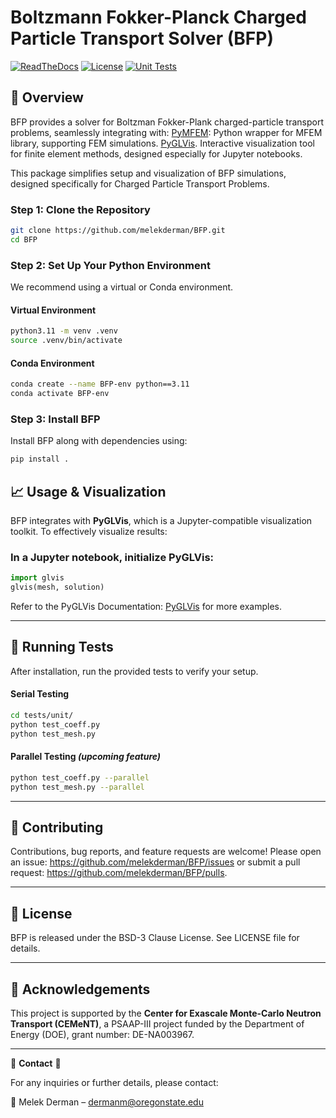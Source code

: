 # Boltzmann Fokker-Planck Charged Particle Transport Solver (BFP)

[![ReadTheDocs](https://readthedocs.org/projects/bfp/badge/?version=latest&style=flat)](https://bfp.readthedocs.org/en/latest/ )
[![License](https://img.shields.io/badge/License-BSD_3--Clause-blue.svg)](https://opensource.org/licenses/BSD-3-Clause)
[![Unit Tests](https://github.com/melekderman/BFP/actions/workflows/unit_tests.yml/badge.svg)](https://github.com/melekderman/BFP/actions/workflows/unit_tests.yml)

## 👀 Overview

BFP provides a solver for Boltzman Fokker-Plank charged-particle transport problems, seamlessly integrating with: 
[PyMFEM](https://github.com/mfem/PyMFEM): Python wrapper for MFEM library, supporting FEM simulations.
[PyGLVis](https://github.com/GLVis/pyglvis). Interactive visualization tool for finite element methods, designed especially for Jupyter notebooks.

This package simplifies setup and visualization of BFP simulations, designed specifically for Charged Particle Transport Problems.

### Step 1: Clone the Repository

```bash
git clone https://github.com/melekderman/BFP.git
cd BFP
```

### Step 2: Set Up Your Python Environment

We recommend using a virtual or Conda environment.

#### Virtual Environment

```bash
python3.11 -m venv .venv
source .venv/bin/activate
```

#### Conda Environment

```bash
conda create --name BFP-env python==3.11
conda activate BFP-env
```
### Step 3: Install BFP

Install BFP along with dependencies using:

```bash
pip install .
```
## 📈 Usage & Visualization

BFP integrates with **PyGLVis**, which is a Jupyter-compatible visualization toolkit. To effectively visualize results:

### In a Jupyter notebook, initialize PyGLVis:

```python
import glvis
glvis(mesh, solution)
```
Refer to the PyGLVis Documentation: [PyGLVis](https://github.com/GLVis/pyglvis) for more examples.

---

## 🔬 Running Tests

After installation, run the provided tests to verify your setup.

#### Serial Testing

```bash
cd tests/unit/
python test_coeff.py
python test_mesh.py
```

#### Parallel Testing *(upcoming feature)*

```bash
python test_coeff.py --parallel
python test_mesh.py --parallel
```

---

## 🤝 Contributing

Contributions, bug reports, and feature requests are welcome! Please open an issue: https://github.com/melekderman/BFP/issues or submit a pull request: https://github.com/melekderman/BFP/pulls.

---

## 📜 License

BFP is released under the BSD-3 Clause License. See LICENSE file for details.

---

## 💬 Acknowledgements

This project is supported by the **Center for Exascale Monte-Carlo Neutron Transport (CEMeNT)**, a PSAAP-III project funded by the Department of Energy (DOE), grant number: DE-NA003967.

---

📮 **Contact** 📮

For any inquiries or further details, please contact:

📧 Melek Derman – dermanm@oregonstate.edu